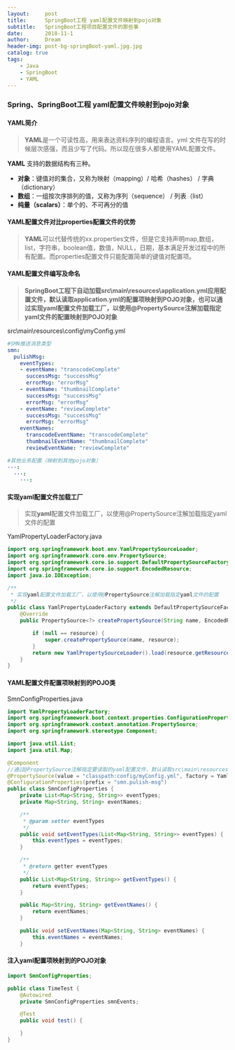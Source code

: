 ```yaml
---
layout:     post
title:      SpringBoot工程 yaml配置文件映射到pojo对象
subtitle:   SpringBoot工程项目配置文件的那些事
date:       2018-11-1
author:     Dream
header-img: post-bg-springBoot-yaml.jpg.jpg
catalog: true
tags:
    - Java
    - SpringBoot
    - YAML
---
```



### Spring、SpringBoot工程 yaml配置文件映射到pojo对象

#### YAML简介

> **YAML**是一个可读性高，用来表达资料序列的编程语言。yml 文件在写的时候层次感强，而且少写了代码。所以现在很多人都使用YAML配置文件。

**YAML** 支持的数据结构有三种。
- **对象**：键值对的集合，又称为映射（mapping）/ 哈希（hashes） / 字典（dictionary）
- **数组**：一组按次序排列的值，又称为序列（sequence） / 列表（list）
- **纯量（scalars）**：单个的、不可再分的值

#### YAML配置文件对比properties配置文件的优势
>**YAML**可以代替传统的xx.properties文件，但是它支持声明map,数组，list，字符串，boolean值，数值，NULL，日期，基本满足开发过程中的所有配置。而properties配置文件只能配置简单的键值对配置项。

#### YAML配置文件编写及命名
>**SpringBoot工程下自动加载src\main\resources\application.yml应用配置文件，默认读取application.yml的配置项映射到POJO对象，也可以通过实现yaml配置文件加载工厂，以使用@PropertySource注解加载指定yaml文件的配置映射到POJO对象**

src\main\resources\config\myConfig.yml
```yaml
#SMN推送消息类型
smn:
  pulishMsg:
    eventTypes:
    - eventName: "transcodeComplete"
      successMsg: "successMsg"
      errorMsg: "errorMsg"
    - eventName: "thumbnailComplete"
      successMsg: "successMsg"
      errorMsg: "errorMsg"
    - eventName: "reviewComplete"
      successMsg: "successMsg"
      errorMsg: "errorMsg"
    eventNames:
      transcodeEventName: "transcodeComplete"
      thumbnailEventName: "thumbnailComplete"
      reviewEventName: "reviewComplete"

#其他业务配置（映射到其他pojo对象）
···:
  ···:
    ···:
```

#### 实现yaml配置文件加载工厂
>实现**yaml**配置文件加载工厂，以使用@PropertySource注解加载指定yaml文件的配置

YamlPropertyLoaderFactory.java
```java
import org.springframework.boot.env.YamlPropertySourceLoader;
import org.springframework.core.env.PropertySource;
import org.springframework.core.io.support.DefaultPropertySourceFactory;
import org.springframework.core.io.support.EncodedResource;
import java.io.IOException;

/**
 * 实现yaml配置文件加载工厂，以使用@PropertySource注解加载指定yaml文件的配置
 */
public class YamlPropertyLoaderFactory extends DefaultPropertySourceFactory {
    @Override
    public PropertySource<?> createPropertySource(String name, EncodedResource resource) throws IOException {

        if (null == resource) {
            super.createPropertySource(name, resource);
        }
        return new YamlPropertySourceLoader().load(resource.getResource().getFilename(), resource.getResource()).get(0);
    }
}
```

#### YAML配置文件配置项映射到的POJO类

SmnConfigProperties.java
```java
import YamlPropertyLoaderFactory;
import org.springframework.boot.context.properties.ConfigurationProperties;
import org.springframework.context.annotation.PropertySource;
import org.springframework.stereotype.Component;

import java.util.List;
import java.util.Map;

@Component
//通过@PropertySource注解指定要读取的yaml配置文件，默认读取src\main\resources\application.yml配置
@PropertySource(value = "classpath:config/myConfig.yml", factory = YamlPropertyLoaderFactory.class)
@ConfigurationProperties(prefix = "smn.pulish-msg")
public class SmnConfigProperties {
    private List<Map<String, String>> eventTypes;
    private Map<String, String> eventNames;

    /**
     * @param setter eventTypes
     */
    public void setEventTypes(List<Map<String, String>> eventTypes) {
        this.eventTypes = eventTypes;
    }

    /**
     * @return getter eventTypes
     */
    public List<Map<String, String>> getEventTypes() {
        return eventTypes;
    }

    public Map<String, String> getEventNames() {
        return eventNames;
    }

    public void setEventNames(Map<String, String> eventNames) {
        this.eventNames = eventNames;
    }
```

#### 注入yaml配置项映射到的POJO对象
```java
import SmnConfigProperties;

public class TimeTest {
	@Autowired
	private SmnConfigProperties smnEvents;

    @Test
    public void test() {

    }
}
```